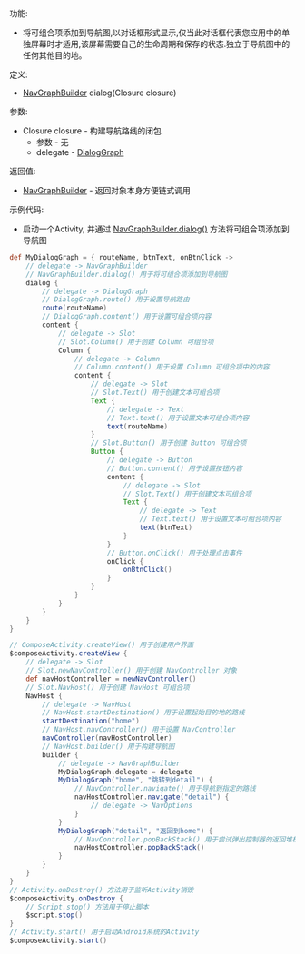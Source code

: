 功能:

+ 将可组合项添加到导航图,以对话框形式显示,仅当此对话框代表您应用中的单独屏幕时才适用,该屏幕需要自己的生命周期和保存的状态.独立于导航图中的任何其他目的地。

定义:

+ [NavGraphBuilder](/API/UI/Compose/Navigation/NavGraphBuilder/README.md) dialog(Closure closure)

参数:

+ Closure closure - 构建导航路线的闭包
    + 参数 - 无
    + delegate - [DialogGraph](/API/UI/Compose/Navigation/DialogGraph/README.md)

返回值:

+ [NavGraphBuilder](/API/UI/Compose/Navigation/NavGraphBuilder/README.md) - 返回对象本身方便链式调用

示例代码:

+ 启动一个Activity, 并通过 [NavGraphBuilder.dialog()](/API/UI/Compose/Navigation/NavGraphBuilder/README.md?id=dialog)
  方法将可组合项添加到导航图

```groovy
def MyDialogGraph = { routeName, btnText, onBtnClick ->
    // delegate -> NavGraphBuilder
    // NavGraphBuilder.dialog() 用于将可组合项添加到导航图
    dialog {
        // delegate -> DialogGraph
        // DialogGraph.route() 用于设置导航路由
        route(routeName)
        // DialogGraph.content() 用于设置可组合项内容
        content {
            // delegate -> Slot
            // Slot.Column() 用于创建 Column 可组合项
            Column {
                // delegate -> Column
                // Column.content() 用于设置 Column 可组合项中的内容
                content {
                    // delegate -> Slot
                    // Slot.Text() 用于创建文本可组合项
                    Text {
                        // delegate -> Text
                        // Text.text() 用于设置文本可组合项内容
                        text(routeName)
                    }
                    // Slot.Button() 用于创建 Button 可组合项
                    Button {
                        // delegate -> Button
                        // Button.content() 用于设置按钮内容
                        content {
                            // delegate -> Slot
                            // Slot.Text() 用于创建文本可组合项
                            Text {
                                // delegate -> Text
                                // Text.text() 用于设置文本可组合项内容
                                text(btnText)
                            }
                        }
                        // Button.onClick() 用于处理点击事件
                        onClick {
                            onBtnClick()
                        }
                    }
                }
            }
        }
    }
}

// ComposeActivity.createView() 用于创建用户界面
$composeActivity.createView {
    // delegate -> Slot
    // Slot.newNavController() 用于创建 NavController 对象
    def navHostController = newNavController()
    // Slot.NavHost() 用于创建 NavHost 可组合项
    NavHost {
        // delegate -> NavHost
        // NavHost.startDestination() 用于设置起始目的地的路线
        startDestination("home")
        // NavHost.navController() 用于设置 NavController
        navController(navHostController)
        // NavHost.builder() 用于构建导航图
        builder {
            // delegate -> NavGraphBuilder
            MyDialogGraph.delegate = delegate
            MyDialogGraph("home", "跳转到detail") {
                // NavController.navigate() 用于导航到指定的路线
                navHostController.navigate("detail") {
                    // delegate -> NavOptions
                }
            }
            MyDialogGraph("detail", "返回到home") {
                // NavController.popBackStack() 用于尝试弹出控制器的返回堆栈
                navHostController.popBackStack()
            }
        }
    }
}
// Activity.onDestroy() 方法用于监听Activity销毁
$composeActivity.onDestroy {
    // Script.stop() 方法用于停止脚本
    $script.stop()
}
// Activity.start() 用于启动Android系统的Activity
$composeActivity.start()
```